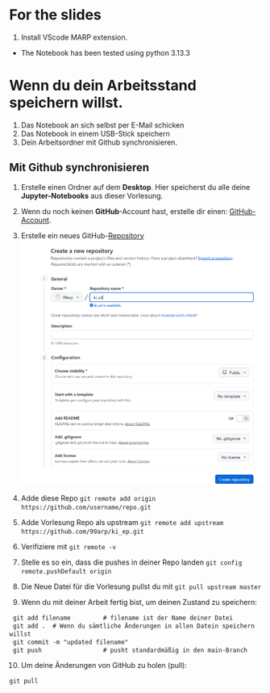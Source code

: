 # For the slides 
1. Install VScode MARP extension. 

- The Notebook has been tested using python 3.13.3


# Wenn du dein Arbeitsstand speichern willst. 

1. Das Notebook an sich selbst per E-Mail schicken 
2. Das Notebook in einem USB-Stick speichern 
3. Dein Arbeitsordner mit Github synchronisieren. 

## Mit Github synchronisieren


1. Erstelle einen Ordner auf dem **Desktop**. Hier speicherst du alle deine **Jupyter-Notebooks** aus dieser Vorlesung.

2. Wenn du noch keinen **GitHub**-Account hast, erstelle dir einen: [GitHub-Account](https://github.com/).

3. Erstelle ein neues GitHub-[Repository](https://docs.github.com/en/repositories/creating-and-managing-repositories/creating-a-new-repository)  
   ![alt text](Bilder/create_repo.png)


4. Adde diese Repo `git remote add origin  https://github.com/username/repo.git `
5. Adde Vorlesung Repo als upstream  `git remote add upstream https://github.com/99arp/ki_ep.git`
6. Verifiziere mit `git remote -v`
7. Stelle es so ein, dass die pushes in deiner Repo landen `git config remote.pushDefault origin`
8. Die Neue Datei für die Vorlesung pullst du mit `git pull upstream master`



9.  Wenn du mit deiner Arbeit fertig bist, um deinen Zustand zu speichern:
   
   ```
    git add filename         # filename ist der Name deiner Datei
    git add .  # Wenn du sämtliche Änderungen in allen Datein speichern willst
    git commit -m "updated filename"
    git push                 # pusht standardmäßig in den main-Branch

   ```
10. Um deine Änderungen von GitHub zu holen (pull):
   ```
   git pull
   ```
